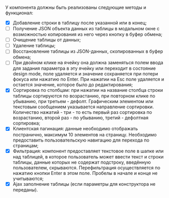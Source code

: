 У компонента должны быть реализованы следующие методы и функционал:

- [x] Добавление строки в таблицу после указанной или в конец;
- [ ] Получение JSON объекта данных из таблицы в модальном окне с возможностью копирования из него через кнопку в буфер обмена;
- [ ] Очищение таблицы от данных;
- [ ] Удаление таблицы;
- [ ] Восстановление таблицы из JSON-данных, скопированных в буфер обмена;
- [ ] При двойном клике на ячейку она должна заменяться полем ввода для задания параметра в эту ячейку или переходит в состояние design mode, поле удаляется и значение сохраняется при потери фокуса или нажатию по Enter. При нажатии на Esc поле удаляется и остается значение, которое было до редактирования;
- [x] Сортировка по столбцам: при нажатии на название столбца строки таблицы сортируются по возрастанию, при повторном клике по убыванию, при третьем - дефолт. Графическим элементом или текстовым сообщением указывается направление сортировки. Количество нажатий - три - то есть первый раз сортировка по возрастанию, второй раз - по убыванию, третий - дефолтная сортировка;
- [x] Клиентская пагинация: данные необходимо отображать постранично, максимум 10 элементов на страницу. Необходимо предоставить пользовательскую навигацию для перехода по страницам;
- [x] Фильтрация: компонент предоставляет текстовое поле в шапке или над таблицей, в которое пользователь может ввести текст и строки таблицы, данные которых не содержат подстроку, введённую пользователем, скрываются. Перефильтрация осуществляется по нажатию кнопки Enter в этом поле. Пробелы в начале и конце не учитываются;
- [x] Ajax заполнение таблицы (если параметры для конструктора не переданы).
